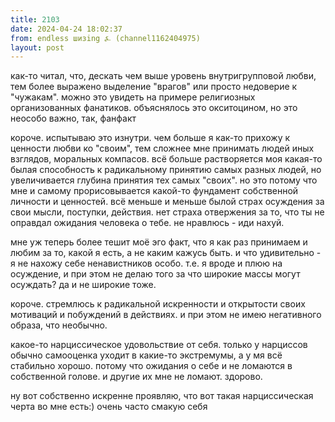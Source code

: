 ```yaml
---
title: 2103
date: 2024-04-24 18:02:37
from: endless шизing ⍼ (channel1162404975)
layout: post
---
```


как-то читал, что, дескать чем выше уровень внутригрупповой любви, тем более выражено выделение "врагов" или просто недоверие к "чужакам". можно это увидеть на примере религиозных организованных фанатиков. объяснялось это окситоцином, но это неособо важно, так, фанфакт

короче. испытываю это изнутри. чем больше я как-то прихожу к ценности любви ко "своим", тем сложнее мне принимать людей иных взглядов, моральных компасов.
всё больше растворяется моя какая-то былая способность к радикальному принятию самых разных людей, но увеличивается глубина принятия тех самых "своих". 
но это потому что мне и самому прорисовывается какой-то фундамент собственной личности и ценностей. всё меньше и меньше былой страх осуждения за свои мысли, поступки, действия. нет страха отвержения за то, что ты не оправдал ожидания человека о тебе. не нравлюсь - иди нахуй.

мне уж теперь более тешит моё эго факт, что я как раз принимаем и любим за то, какой я есть, а не каким кажусь быть. и что удивительно - я не нахожу себе ненавистников особо. т.е. я вроде и плюю на осуждение, и при этом не делаю того за что широкие массы могут осуждать? да и не широкие тоже.

короче. стремлюсь к радикальной искренности и открытости своих мотиваций и побуждений в действиях. и при этом не имею негативного образа, что необычно.

какое-то нарциссическое удовольствие от себя. только у нарциссов обычно самооценка уходит в какие-то экстремумы, а у мя всё стабильно хорошо. потому что ожидания о себе и не ломаются в собственной голове. и другие их мне не ломают.
здорово.

ну вот собственно искренне проявляю, что вот такая нарциссическая черта во мне есть:) очень часто смакую себя
